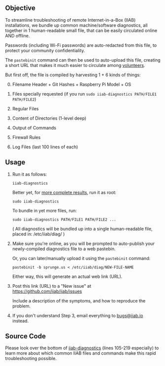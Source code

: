 ## Objective

To streamline troubleshooting of remote Internet-in-a-Box (IIAB) installations, we bundle up common machine/software diagnostics, all together in 1 human-readable small file, that can be easily circulated online AND offline.

Passwords (including Wi-Fi passwords) are auto-redacted from this file, to protect your community confidentiality.

The ``pastebinit`` command can then be used to auto-upload this file, creating a short URL that makes it much easier to circulate among [volunteers](http://internet-in-a-box.org/pages/contributing.html).

But first off, the file is compiled by harvesting 1 + 6 kinds of things:

0. Filename Header + Git Hashes + Raspberry Pi Model + OS

1. Files specially requested (if you run ``sudo iiab-diagnostics PATH/FILE1 PATH/FILE2``)

2. Regular Files

3. Content of Directories (1-level deep)

4. Output of Commands

5. Firewall Rules

6. Log Files (last 100 lines of each)

## Usage 

1. Run it as follows:

   ```
   iiab-diagnostics
   ```

   Better yet, for [more complete results](https://github.com/iiab/iiab/pull/2000#issue-327506999), run it as root:

   ```
   sudo iiab-diagnostics
   ```

   To bundle in yet more files, run:

   ```
   sudo iiab-diagnostics PATH/FILE1 PATH/FILE2 ...
   ```

   ( All diagnostics will be bundled up into a single human-readable file, placed in: /etc/iiab/diag/ )

2. Make sure you're online, as you will be prompted to auto-publish your newly-compiled diagnostics file to a web pastebin.

   Or, you can later/manually upload it using the ``pastebinit`` command:

   ```
   pastebinit -b sprunge.us < /etc/iiab/diag/NEW-FILE-NAME
   ```

   Either way, this will generate an actual web link (URL).

3. Post this link (URL) to a "New issue" at https://github.com/iiab/iiab/issues

   Include a description of the symptoms, and how to reproduce the problem.

4. If you don't understand Step 3, email everything to bugs@iiab.io instead.

## Source Code

Please look over the bottom of [iiab-diagnostics](iiab-diagnostics) (lines 105-219 especially) to learn more about which common IIAB files and commands make this rapid troubleshooting possible.
